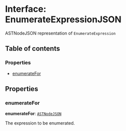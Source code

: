 # Interface: EnumerateExpressionJSON

ASTNodeJSON representation of `EnumerateExpression`

## Table of contents

### Properties

* [enumerateFor](/auto-docs/variable-core/interfaces/EnumerateExpressionJSON.md#enumeratefor)

## Properties

### enumerateFor

**enumerateFor**: [`ASTNodeJSON`](/auto-docs/variable-core/interfaces/ASTNodeJSON.md)

The expression to be enumerated.
